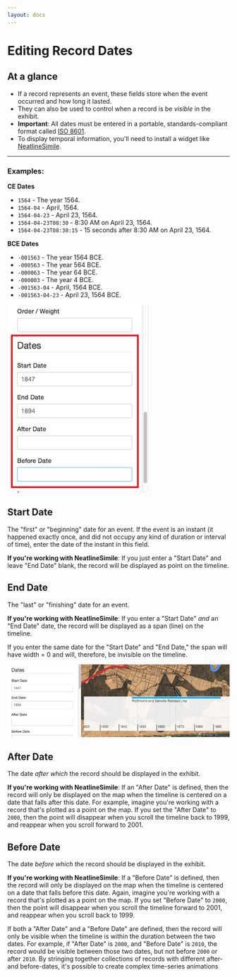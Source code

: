 ```yaml
---
layout: docs
---
```

# Editing Record Dates

## At a glance

  - If a record represents an event, these fields store when the event occurred and how long it lasted.
  - They can also be used to control when a record is be _visible_ in the exhibit.
  - **Important**: All dates must be entered in a portable, standards-compliant format called [ISO 8601][iso8601].
  - To display temporal information, you'll need to install a widget like [NeatlineSimile][neatline-simile].

---

### Examples:

**CE Dates**

  - `1564` - The year 1564.
  - `1564-04` - April, 1564.
  - `1564-04-23` - April 23, 1564.
  - `1564-04-23T08:30` - 8:30 AM on April 23, 1564.
  - `1564-04-23T08:30:15` - 15 seconds after 8:30 AM on April 23, 1564.
  
**BCE Dates**

  - `-001563` - The year 1564 BCE.
  - `-000563` - The year 564 BCE.
  - `-000063` - The year 64 BCE.
  - `-000003` - The year 4 BCE.	
  - `-001563-04` - April, 1564 BCE.
  - `-001563-04-23` - April 23, 1564 BCE.
  
  
![Screenshot of Date Fields](/assets/wp-content/uploads/2014/01/style-dates.png)


## Start Date

The "first" or "beginning" date for an event. If the event is an instant (it happened exactly once, and did not occupy any kind of duration or interval of time), enter the date of the instant in this field.

**If you're working with NeatlineSimile**: If you just enter a "Start Date" and leave "End Date" blank, the record will be displayed as point on the timeline.

## End Date

The "last" or "finishing" date for an event.

**If you're working with NeatlineSimile**: If you enter a "Start Date" _and_ an "End Date" date, the record will be displayed as a span (line) on the timeline.

If you enter the same date for the "Start Date" and "End Date," the span will have width = 0 and will, therefore, be invisible on the timeline.

![Screenshot of Simile Timeline](/assets/wp-content/uploads/2014/01/style-similetimelineexample.png)


## After Date

The date _after which_ the record should be displayed in the exhibit.

**If you're working with NeatlineSimile**: If an "After Date" is defined, then the record will only be displayed on the map when the timeline is centered on a date that falls after this date. For example, imagine you're working with a record that's plotted as a point on the map. If you set the "After Date" to `2000`, then the point will disappear when you scroll the timeline back to 1999, and reappear when you scroll forward to 2001.

## Before Date

The date _before which_ the record should be displayed in the exhibit.

**If you're working with NeatlineSimile**: If a "Before Date" is defined, then the record will only be displayed on the map when the timeline is centered on a date that falls before this date. Again, imagine you're working with a record that's plotted as a point on the map. If you set "Before Date" to `2000`, then the point will disappear when you scroll the timeline forward to 2001, and reappear when you scroll back to 1999.

If both a "After Date" and a "Before Date" are defined, then the record will only be visible when the timeline is within the duration between the two dates. For example, if "After Date" is `2000`, and "Before Date" is `2010`, the record would be visible between those two dates, but not before `2000` or after `2010`. By stringing together collections of records with different after- and before-dates, it's possible to create complex time-series animations


[iso8601]: https://en.wikipedia.org/wiki/ISO_8601
[neatline-simile]: https://github.com/scholarslab/nl-widget-Simile
